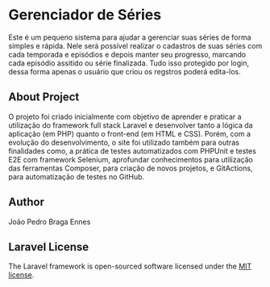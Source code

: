 
# Gerenciador de Séries

Este é um pequeno sistema para ajudar a gerenciar suas séries de forma simples e rápida. Nele será possível realizar o cadastros de suas séries com cada temporada e episódios e depois manter seu progresso, marcando cada episódio assitido ou série finalizada. Tudo isso protegido por login, dessa forma apenas o usuário que criou os regstros poderá edita-los.

## About Project

O projeto foi criado inicialmente com objetivo de aprender e praticar a utilização do framework full stack Laravel e desenvolver tanto a lógica da aplicação (em PHP) quanto o front-end (em HTML e CSS). Porém, com a evolução do desenvolvimento, o site foi utilizado também para outras finalidades como, a prática de testes automatizados com PHPUnit e testes E2E com framework Selenium, aprofundar conhecimentos para utilização das ferramentas Composer, para criação de novos projetos, e GitActions, para automatização de testes no GitHub. 

## Author

João Pedro Braga Ennes

## Laravel License

The Laravel framework is open-sourced software licensed under the [MIT license](https://opensource.org/licenses/MIT). 
